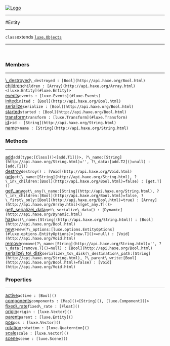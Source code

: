 
[![Logo](../../images/logo.png)](../../api/index.html)

---



#Entity



---

`class`extends <code><span>[luxe.Objects]()</span></code>
<span class="meta">

</span>


---

&nbsp;
&nbsp;

<h3>Members</h3> <hr/><span class="member apipage">
            <a name="_destroyed"><a class="lift" href="#_destroyed">\_destroyed</a></a><code class="signature apipage">\_destroyed : [Bool](http://api.haxe.org/Bool.html)</code><br/></span>
        <span class="small_desc_flat"></span><span class="member apipage">
            <a name="children"><a class="lift" href="#children">children</a></a><code class="signature apipage">children : [Array](http://api.haxe.org/Array.html)&lt;[luxe.Entity](#luxe.Entity)&gt;</code><br/></span>
        <span class="small_desc_flat"></span><span class="member apipage">
            <a name="events"><a class="lift" href="#events">events</a></a><code class="signature apipage">events : [luxe.Events](#luxe.Events)</code><br/></span>
        <span class="small_desc_flat"></span><span class="member apipage">
            <a name="inited"><a class="lift" href="#inited">inited</a></a><code class="signature apipage">inited : [Bool](http://api.haxe.org/Bool.html)</code><br/></span>
        <span class="small_desc_flat"></span><span class="member apipage">
            <a name="serialize"><a class="lift" href="#serialize">serialize</a></a><code class="signature apipage">serialize : [Bool](http://api.haxe.org/Bool.html)</code><br/></span>
        <span class="small_desc_flat"></span><span class="member apipage">
            <a name="started"><a class="lift" href="#started">started</a></a><code class="signature apipage">started : [Bool](http://api.haxe.org/Bool.html)</code><br/></span>
        <span class="small_desc_flat"></span><span class="member apipage">
            <a name="transform"><a class="lift" href="#transform">transform</a></a><code class="signature apipage">transform : [luxe.Transform](#luxe.Transform)</code><br/></span>
        <span class="small_desc_flat"></span><span class="member apipage">
            <a name="id"><a class="lift" href="#id">id</a></a><a title="inherited from luxe.Objects" class="tooltip inherited">&gt;</a><code class="signature apipage">id : [String](http://api.haxe.org/String.html)</code><br/></span>
        <span class="small_desc_flat"></span><span class="member apipage">
            <a name="name"><a class="lift" href="#name">name</a></a><a title="inherited from luxe.Objects" class="tooltip inherited">&gt;</a><code class="signature apipage">name : [String](http://api.haxe.org/String.html)</code><br/></span>
        <span class="small_desc_flat"></span>

<h3>Methods</h3> <hr/><span class="method apipage">
            <a name="add"><a class="lift" href="#add">add</a></a><code class="signature apipage">add(type:<span>[Class]()&lt;[add.T1]()&gt;</span>, ?\_name:<span>[String](http://api.haxe.org/String.html)=&#x27;&#x27;</span>, ?\_data:<span>[add.T2]()=null</span>) : [add.T1]()</code><br/><span class="small_desc_flat"></span>
        </span>
    <span class="method apipage">
            <a name="destroy"><a class="lift" href="#destroy">destroy</a></a><code class="signature apipage">destroy() : [Void](http://api.haxe.org/Void.html)</code><br/><span class="small_desc_flat"></span>
        </span>
    <span class="method apipage">
            <a name="get"><a class="lift" href="#get">get</a></a><code class="signature apipage">get(\_name:<span>[String](http://api.haxe.org/String.html)</span>, ?\_in\_children:<span>[Bool](http://api.haxe.org/Bool.html)=false</span>) : [get.T]()</code><br/><span class="small_desc_flat"></span>
        </span>
    <span class="method apipage">
            <a name="get_any"><a class="lift" href="#get_any">get\_any</a></a><code class="signature apipage">get\_any(\_name:<span>[String](http://api.haxe.org/String.html)</span>, ?\_in\_children:<span>[Bool](http://api.haxe.org/Bool.html)=false</span>, ?\_first\_only:<span>[Bool](http://api.haxe.org/Bool.html)=true</span>) : [Array](http://api.haxe.org/Array.html)&lt;[get_any.T]()&gt;</code><br/><span class="small_desc_flat"></span>
        </span>
    <span class="method apipage">
            <a name="get_serialize_data"><a class="lift" href="#get_serialize_data">get\_serialize\_data</a></a><code class="signature apipage">get\_serialize\_data() : [Dynamic](http://api.haxe.org/Dynamic.html)</code><br/><span class="small_desc_flat"></span>
        </span>
    <span class="method apipage">
            <a name="has"><a class="lift" href="#has">has</a></a><code class="signature apipage">has(\_name:<span>[String](http://api.haxe.org/String.html)</span>) : [Bool](http://api.haxe.org/Bool.html)</code><br/><span class="small_desc_flat"></span>
        </span>
    <span class="method apipage">
            <a name="new"><a class="lift" href="#new">new</a></a><a title="inherited from luxe.Objects" class="tooltip inherited">&gt;</a><code class="signature apipage">new(?\_options:<span>[luxe.options.EntityOptions](#luxe.options.EntityOptions)&lt;[new.T]()&gt;=null</span>) : [Void](http://api.haxe.org/Void.html)</code><br/><span class="small_desc_flat"></span>
        </span>
    <span class="method apipage">
            <a name="remove"><a class="lift" href="#remove">remove</a></a><code class="signature apipage">remove(?\_name:<span>[String](http://api.haxe.org/String.html)=&#x27;&#x27;</span>, ?\_data:<span>[remove.T]()=null</span>) : [Bool](http://api.haxe.org/Bool.html)</code><br/><span class="small_desc_flat"></span>
        </span>
    <span class="method apipage">
            <a name="serialize_to_disk"><a class="lift" href="#serialize_to_disk">serialize\_to\_disk</a></a><code class="signature apipage">serialize\_to\_disk(\_destination\_path:<span>[String](http://api.haxe.org/String.html)</span>, ?\_parent\_write:<span>[Bool](http://api.haxe.org/Bool.html)=false</span>) : [Void](http://api.haxe.org/Void.html)</code><br/><span class="small_desc_flat"></span>
        </span>
    

<h3>Properties</h3> <hr/><span class="property apipage">
            <a name="active"><a class="lift" href="#active">active</a></a><code class="signature apipage">active : [Bool]()</code><br/><span class="small_desc_flat"></span>
        </span><span class="property apipage">
            <a name="components"><a class="lift" href="#components">components</a></a><code class="signature apipage">components : [Map]()&lt;[String](), [luxe.Component]()&gt;</code><br/><span class="small_desc_flat"></span>
        </span><span class="property apipage">
            <a name="fixed_rate"><a class="lift" href="#fixed_rate">fixed\_rate</a></a><code class="signature apipage">fixed\_rate : [Float]()</code><br/><span class="small_desc_flat"></span>
        </span><span class="property apipage">
            <a name="origin"><a class="lift" href="#origin">origin</a></a><code class="signature apipage">origin : [luxe.Vector]()</code><br/><span class="small_desc_flat"></span>
        </span><span class="property apipage">
            <a name="parent"><a class="lift" href="#parent">parent</a></a><code class="signature apipage">parent : [luxe.Entity]()</code><br/><span class="small_desc_flat"></span>
        </span><span class="property apipage">
            <a name="pos"><a class="lift" href="#pos">pos</a></a><code class="signature apipage">pos : [luxe.Vector]()</code><br/><span class="small_desc_flat"></span>
        </span><span class="property apipage">
            <a name="rotation"><a class="lift" href="#rotation">rotation</a></a><code class="signature apipage">rotation : [luxe.Quaternion]()</code><br/><span class="small_desc_flat"></span>
        </span><span class="property apipage">
            <a name="scale"><a class="lift" href="#scale">scale</a></a><code class="signature apipage">scale : [luxe.Vector]()</code><br/><span class="small_desc_flat"></span>
        </span><span class="property apipage">
            <a name="scene"><a class="lift" href="#scene">scene</a></a><code class="signature apipage">scene : [luxe.Scene]()</code><br/><span class="small_desc_flat"></span>
        </span>

&nbsp;
&nbsp;
&nbsp;